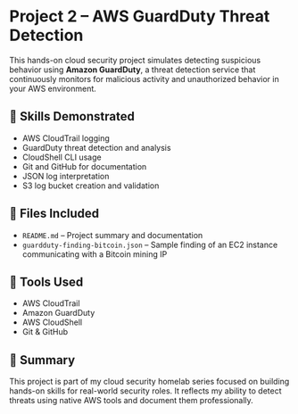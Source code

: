 # Project 2 – AWS GuardDuty Threat Detection

This hands-on cloud security project simulates detecting suspicious behavior using **Amazon GuardDuty**, a threat detection service that continuously monitors for malicious activity and unauthorized behavior in your AWS environment.

## 🔐 Skills Demonstrated
- AWS CloudTrail logging
- GuardDuty threat detection and analysis
- CloudShell CLI usage
- Git and GitHub for documentation
- JSON log interpretation
- S3 log bucket creation and validation

## 📂 Files Included
- `README.md` – Project summary and documentation
- `guardduty-finding-bitcoin.json` – Sample finding of an EC2 instance communicating with a Bitcoin mining IP

## 🧪 Tools Used
- AWS CloudTrail
- Amazon GuardDuty
- AWS CloudShell
- Git & GitHub

## 🚀 Summary
This project is part of my cloud security homelab series focused on building hands-on skills for real-world security roles. It reflects my ability to detect threats using native AWS tools and document them professionally.


